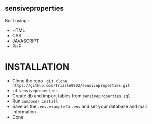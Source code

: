 ## sensiveproperties
Built using :
* HTML
* CSS
* JAVASCRIPT
* PHP

# INSTALLATION
* Clone the repo ` git clone https://github.com/Trizzle9902/sensiveproperties.git` 
* `cd sensiveproperties `
* Create db and import tables from `sensiveproperties.sql`
* Run `composer install`
* Save as the `.env.example` to `.env` and set your database and mail information 
* Done

